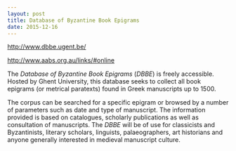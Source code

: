 ```yaml
---
layout: post
title: Database of Byzantine Book Epigrams
date: 2015-12-16
---
```


<http://www.dbbe.ugent.be/>

<http://www.aabs.org.au/links/#online>

The
*Database of Byzantine Book Epigrams* (*DBBE*) is freely accessible.
Hosted by Ghent University, this database seeks to collect all book
epigrams (or metrical paratexts) found in Greek manuscripts up to
1500.

The corpus can be searched for a specific epigram or
browsed by a number of parameters such as date and type of manuscript.
The information provided is based on catalogues, scholarly publications
as well as consultation of manuscripts. The *DBBE* will be of use for
classicists and Byzantinists, literary scholars, linguists,
palaeographers, art historians and anyone generally interested in
medieval manuscript culture.

 
